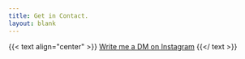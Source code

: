 ```yaml
---
title: Get in Contact.
layout: blank
---
```


{{< text align="center" >}}
[Write me a DM on Instagram](https://www.instagram.com/soerensc_/)
{{</ text >}}